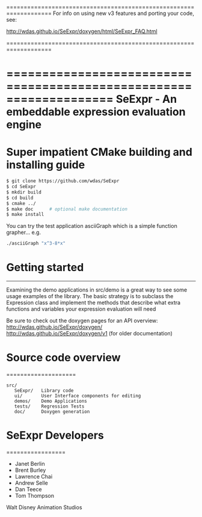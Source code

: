 ===================================================================
  For info on using new v3 features and porting your code, see:

  http://wdas.github.io/SeExpr/doxygen/html/SeExpr_FAQ.html
  
===================================================================


===================================================================
SeExpr - An embeddable expression evaluation engine
===================================================================

Super impatient CMake building and installing guide
===================================================

```bash
$ git clone https://github.com/wdas/SeExpr
$ cd SeExpr
$ mkdir build
$ cd build
$ cmake ../
$ make doc      # optional make documentation
$ make install
```

You can try the test application asciiGraph which is a simple
function grapher... e.g.
```bash
./asciiGraph "x^3-8*x"
```

# Getting started
---------------
Examining the demo applications in src/demo is a great way to see
some usage examples of the library. The basic strategy is to subclass
the Expression class and implement the methods that describe what
extra functions and variables your expression evaluation will need

Be sure to check out the doxygen pages for an API overview:
http://wdas.github.io/SeExpr/doxygen/
http://wdas.github.io/SeExpr/doxygen/v1 (for older documentation)

# Source code overview
====================
```
src/
   SeExpr/   Library code
   ui/       User Interface components for editing
   demos/    Demo Applications
   tests/    Regression Tests
   doc/      Doxygen generation
```

# SeExpr Developers
=================
 * Janet Berlin
 * Brent Burley
 * Lawrence Chai
 * Andrew Selle
 * Dan Teece
 * Tom Thompson

Walt Disney Animation Studios
